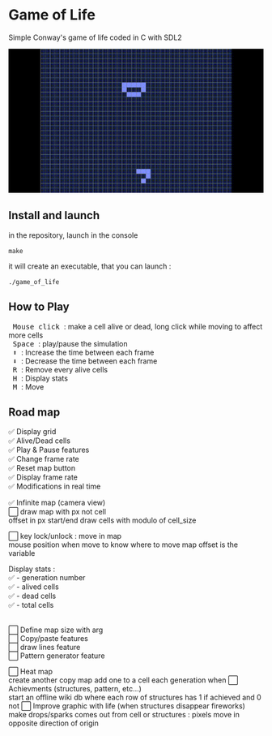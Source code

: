 # Game of Life

Simple Conway's game of life coded in C with SDL2

![til](./preview.gif)

## Install and launch

in the repository, launch in the console
```
make
```
it will create an executable, that you can launch :
```
./game_of_life
```

## How to Play

<kbd> Mouse click </kbd> : make a cell alive or dead, long click while moving to affect more cells <br>
<kbd> Space </kbd> : play/pause the simulation <br>
<kbd> ⬆ </kbd> : Increase the time between each frame <br>
<kbd> ⬇ </kbd> : Decrease the time between each frame <br>
<kbd> R </kbd> : Remove every alive cells <br>
<kbd> H </kbd> : Display stats <br>
<kbd> M </kbd> : Move <br>

## Road map

✅ Display grid <br>
✅ Alive/Dead cells <br>
✅ Play & Pause features <br>
✅ Change frame rate <br>
✅ Reset map button <br>
✅ Display frame rate <br>
✅ Modifications in real time <br>

✅ Infinite map (camera view) <br>
⬜ draw map with px not cell <br>
	offset in px
	start/end draw cells with modulo of cell_size

⬜ key lock/unlock : move in map <br>
	mouse position when move to know where to move map
	offset is the variable

Display stats :<br>
✅	- generation number <br>
✅	- alived cells <br>
✅	- dead cells <br>
✅	- total cells <br><br>

⬜ Define map size with arg <br>
⬜ Copy/paste features <br>
⬜ draw lines feature <br>
⬜ Pattern generator feature <br>

⬜ Heat map <br>
	create another copy map
	add one to a cell each generation when
⬜ Achievments (structures, pattern, etc...) <br>
	start an offline wiki db where each row of structures has 1 if achieved and 0 not
⬜ Improve graphic with life (when structures disappear fireworks) <br>
	make drops/sparks comes out from cell or structures : pixels move in opposite direction of origin

